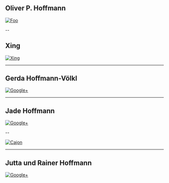 ## Oliver P. Hoffmann

[![Foo](http://res.cloudinary.com/ontore/image/upload/c_scale,w_400/v1464252290/oliver.jpg)](http://at.linkedin.com/in/ontore)

--

## Xing

[![Xing](http://www.baynado.de/blog/wp-content/uploads/2015/10/xing-logo-150x150.png)](https://www.xing.com/profile/OliverP_Hoffmann)

---

## Gerda Hoffmann-Völkl

[![Google+](http://res.cloudinary.com/ontore/image/upload/v1456881702/2016-03-gerda_j1hobe.jpg)](https://plus.google.com/+GerdaHoffmannVoelkl)

---

## Jade Hoffmann

[![Google+](https://lh5.googleusercontent.com/-1JCKT2xOdPY/UAQ32wZs3UI/AAAAAAAAAKo/pEQ5BVIb4B0/s357-no/DSC_0146.JPG)](https://plus.google.com/+JadeElisabethHoffmann)

--

[![Cajon](http://res.cloudinary.com/ontore/image/upload/c_scale,w_487/v1457555443/cajon1_idzxus.jpg)](https://docs.google.com/presentation/d/1oW3dir7gO2-SwVGQuGpp4A0spqrFc73yqezW-FoxGm4/pub?start=false&loop=false&delayms=60000)

---

## Jutta und Rainer Hoffmann

[![Google+](https://lh3.googleusercontent.com/-Okd8Vhh_T6E/Uk1_t-YSKYI/AAAAAAAABL8/A-4qEQzKGGA/s538-no/17+Aug+2004+022.jpg)](https://plus.google.com/+JuttaRainerHoffmann)
